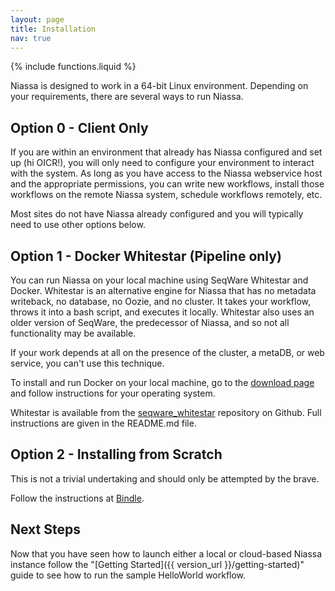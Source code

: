 ```yaml
---
layout: page
title: Installation
nav: true
---
```


{% include functions.liquid %}

Niassa is designed to work in a 64-bit Linux environment. Depending on your 
requirements, there are several ways to run Niassa.

## Option 0 - Client Only

If you are within an environment that already has Niassa configured and set up
(hi OICR!), you will only need to configure your environment to interact with 
the system. As long as you have access to the Niassa webservice host and the 
appropriate permissions, you can write new workflows, install those workflows on 
the remote Niassa system, schedule workflows remotely, etc. 

Most sites do not have Niassa already configured and you will 
typically need to use other options below.


## Option 1 - Docker Whitestar (Pipeline only)

You can run Niassa on your local machine using SeqWare Whitestar and Docker. 
Whitestar is an alternative engine for Niassa that has no metadata writeback, no
database, no Oozie, and no cluster. It takes your workflow, throws it into a 
bash script, and executes it locally. Whitestar also uses an older version of 
SeqWare, the predecessor of Niassa, and so not all functionality may be available.

If your work depends at all on the presence of the cluster, a metaDB, or web
service, you can't use this technique.

To install and run Docker on your local machine, go to the 
[download page](https://store.docker.com/search?type=edition&offering=community) 
and follow instructions for your operating system.

Whitestar is available from the 
[seqware_whitestar](https://github.com/SeqWare/seqware_whitestar) repository on 
Github. Full instructions are given in the README.md file.

## Option 2 - Installing from Scratch

This is not a trivial undertaking and should only be attempted by the brave.

Follow the instructions at [Bindle](https://github.com/CloudBindle/Bindle).

## Next Steps

Now that you have seen how to launch either a local or cloud-based Niassa 
instance follow the "[Getting Started]({{ version_url }}/getting-started)" guide 
to see how to run the sample HelloWorld workflow.
